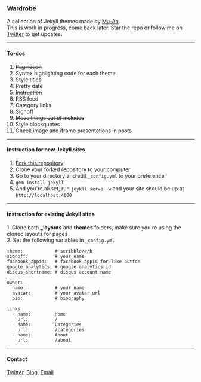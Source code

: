 ### Wardrobe

A collection of Jekyll themes made by [Mu-An](http://muan.co).<br />
This is work in progress, come back later. Star the repo or follow me on [Twitter](https://twitter.com/muanchiou) to get updates.

---

#### To-dos

1. <del>Pagination</del>
2. Syntax highlighting code for each theme
3. Style titles
4. Pretty date
5. <del>Instruction</del>
6. RSS feed
7. Category links
8. Signoff
9. <del>Move things out of includes</del>
10. Style blockquotes
11. Check image and iframe presentations in posts

---

#### Instruction for new Jekyll sites

1. [Fork this repository](https://github.com/muan/jekyll-wardrobe/fork)
2. Clone your forked repository to your computer
3. Go to your directory and edit `_config.yml` to your preference
4. `gem install jekyll`
5. And you're all set, run `jeykll serve -w` and your site should be up at `http://localhost:4000`

---

#### Instruction for existing Jekyll sites

1\. Clone both **_layouts** and **themes** folders, make sure you're using the cloned layouts for pages <br />
2\. 
Set the following variables in `_config.yml`  

    theme:            # scribble/a/b
    signoff:          # your name
    facebook_appid:   # facebook appid for like button
    google_analytics: # google analytics id
    disqus_shortname: # disqus account name
    
    owner:            
      name:           # your name
      avatar:         # your avatar url
      bio:            # biography
    
    links: 
      - name:         Home
        url:          /
      - name:         Categories
        url:          /categories
      - name:         About
        url:          /about
        
---

#### Contact

[Twitter](https://twitter.com/muanchiou), [Blog](http://muan.co), [Email](mailto:hello@muan.co)